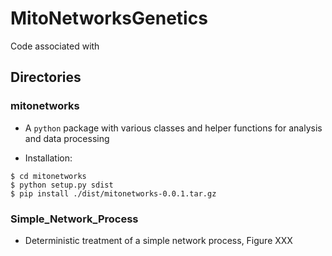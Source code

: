 # MitoNetworksGenetics

Code associated with <INSERT TITLE> 

## Directories

### mitonetworks

- A `python` package with various classes and helper functions for analysis and data processing

- Installation:
```
$ cd mitonetworks
$ python setup.py sdist 
$ pip install ./dist/mitonetworks-0.0.1.tar.gz
```

### Simple_Network_Process

- Deterministic treatment of a simple network process, Figure XXX
